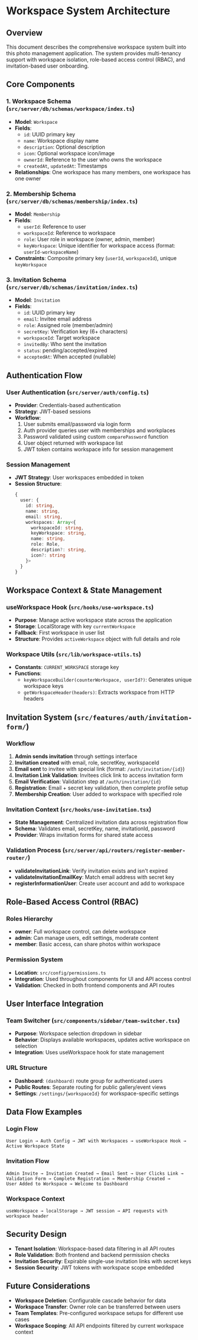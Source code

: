 # Workspace System Architecture

## Overview
This document describes the comprehensive workspace system built into this photo management application. The system provides multi-tenancy support with workspace isolation, role-based access control (RBAC), and invitation-based user onboarding.

## Core Components

### 1. Workspace Schema (`src/server/db/schemas/workspace/index.ts`)
- **Model**: `Workspace`
- **Fields**:
  - `id`: UUID primary key
  - `name`: Workspace display name
  - `description`: Optional description
  - `icon`: Optional workspace icon/image
  - `ownerId`: Reference to the user who owns the workspace
  - `createdAt`, `updatedAt`: Timestamps
- **Relationships**: One workspace has many members, one workspace has one owner

### 2. Membership Schema (`src/server/db/schemas/membership/index.ts`)
- **Model**: `Membership`
- **Fields**:
  - `userId`: Reference to user
  - `workspaceId`: Reference to workspace
  - `role`: User role in workspace (owner, admin, member)
  - `keyWorkspace`: Unique identifier for workspace access (format: `userId-workspaceName`)
- **Constraints**: Composite primary key (`userId`, `workspaceId`), unique `keyWorkspace`

### 3. Invitation Schema (`src/server/db/schemas/invitation/index.ts`)
- **Model**: `Invitation`
- **Fields**:
  - `id`: UUID primary key
  - `email`: Invitee email address
  - `role`: Assigned role (member/admin)
  - `secretKey`: Verification key (6+ characters)
  - `workspaceId`: Target workspace
  - `invitedBy`: Who sent the invitation
  - `status`: pending/accepted/expired
  - `acceptedAt`: When accepted (nullable)

## Authentication Flow

### User Authentication (`src/server/auth/config.ts`)
- **Provider**: Credentials-based authentication
- **Strategy**: JWT-based sessions
- **Workflow**:
  1. User submits email/password via login form
  2. Auth provider queries user with memberships and workplaces
  3. Password validated using custom `comparePassword` function
  4. User object returned with workspace list
  5. JWT token contains workspace info for session management

### Session Management
- **JWT Strategy**: User workspaces embedded in token
- **Session Structure**: 
  ```typescript
  {
    user: {
      id: string,
      name: string,
      email: string,
      workspaces: Array<{
        workspaceId: string,
        keyWorkspace: string,
        name: string,
        role: Role,
        description?: string,
        icon?: string
      }>
    }
  }
  ```

## Workspace Context & State Management

### useWorkspace Hook (`src/hooks/use-workspace.ts`)
- **Purpose**: Manage active workspace state across the application
- **Storage**: LocalStorage with key `currentWorkspace`
- **Fallback**: First workspace in user list
- **Structure**: Provides `activeWorkspace` object with full details and role

### Workspace Utils (`src/lib/workspace-utils.ts`)
- **Constants**: `CURRENT_WORKSPACE` storage key
- **Functions**:
  - `keyWorkspaceBuilder(counterWorkspace, userId?)`: Generates unique workspace keys
  - `getWorkspaceHeader(headers)`: Extracts workspace from HTTP headers

## Invitation System (`src/features/auth/invitation-form/`)

### Workflow
1. **Admin sends invitation** through settings interface
2. **Invitation created** with email, role, secretKey, workspaceId
3. **Email sent** to invitee with special link (format: `/auth/invitation/{id}`)
4. **Invitation Link Validation**: Invitees click link to access invitation form
5. **Email Verification**: Validation step at `/auth/invitation/{id}`
6. **Registration**: Email + secret key validation, then complete profile setup
7. **Membership Creation**: User added to workspace with specified role

### Invitation Context (`src/hooks/use-invitation.tsx`)
- **State Management**: Centralized invitation data across registration flow
- **Schema**: Validates email, secretKey, name, invitationId, password
- **Provider**: Wraps invitation forms for shared state access

### Validation Process (`src/server/api/routers/register-member-router/`)
- **validateInvitationLink**: Verify invitation exists and isn't expired
- **validateInvitationEmailKey**: Match email address with secret key
- **registerInformationUser**: Create user account and add to workspace

## Role-Based Access Control (RBAC)

### Roles Hierarchy
- **owner**: Full workspace control, can delete workspace
- **admin**: Can manage users, edit settings, moderate content
- **member**: Basic access, can share photos within workspace

### Permission System
- **Location**: `src/config/permissions.ts`
- **Integration**: Used throughout components for UI and API access control
- **Validation**: Checked in both frontend components and API routes

## User Interface Integration

### Team Switcher (`src/components/sidebar/team-switcher.tsx`)
- **Purpose**: Workspace selection dropdown in sidebar
- **Behavior**: Displays available workspaces, updates active workspace on selection
- **Integration**: Uses useWorkspace hook for state management

### URL Structure
- **Dashboard**: `(dashboard)` route group for authenticated users
- **Public Routes**: Separate routing for public gallery/event views
- **Settings**: `/settings/{workspaceId}` for workspace-specific settings

## Data Flow Examples

### Login Flow
```
User Login → Auth Config → JWT with Workspaces → useWorkspace Hook → Active Workspace State
```

### Invitation Flow
```
Admin Invite → Invitation Created → Email Sent → User Clicks Link → 
Validation Form → Complete Registration → Membership Created → 
User Added to Workspace → Welcome to Dashboard
```

### Workspace Context
```
useWorkspace → localStorage → JWT session → API requests with workspace header
```

## Security Design
- **Tenant Isolation**: Workspace-based data filtering in all API routes
- **Role Validation**: Both frontend and backend permission checks
- **Invitation Security**: Expirable single-use invitation links with secret keys
- **Session Security**: JWT tokens with workspace scope embedded

## Future Considerations
- **Workspace Deletion**: Configurable cascade behavior for data
- **Workspace Transfer**: Owner role can be transferred between users
- **Team Templates**: Pre-configured workspace setups for different use cases
- **Workspace Scoping**: All API endpoints filtered by current workspace context